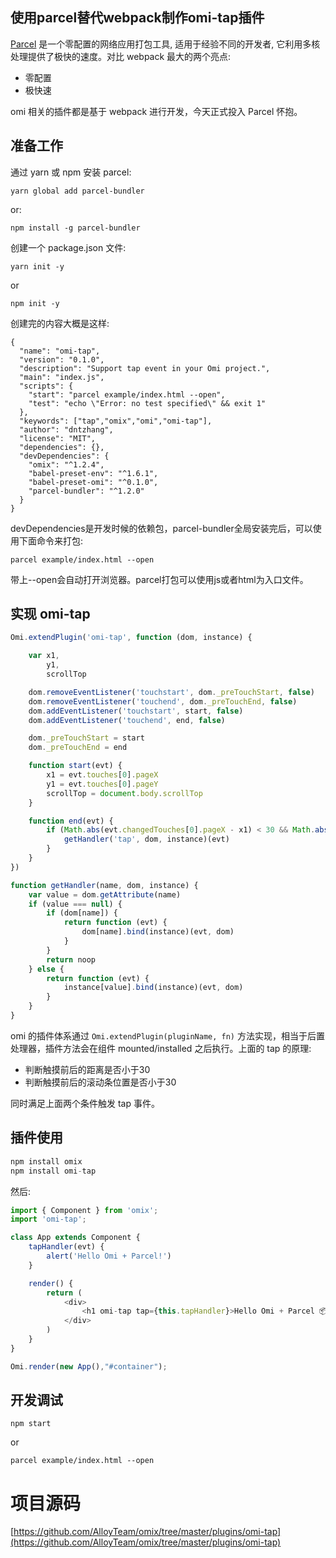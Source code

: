 ## 使用parcel替代webpack制作omi-tap插件

[Parcel](https://parceljs.org/) 是一个零配置的网络应用打包工具, 适用于经验不同的开发者, 它利用多核处理提供了极快的速度。对比 webpack 最大的两个亮点:

* 零配置
* 极快速

omi 相关的插件都是基于 webpack 进行开发，今天正式投入 Parcel 怀抱。

## 准备工作

通过 yarn 或 npm 安装 parcel:

```
yarn global add parcel-bundler
```
or:
```
npm install -g parcel-bundler
```

创建一个 package.json 文件:
```
yarn init -y
```
or
```
npm init -y
```
创建完的内容大概是这样:
```
{
  "name": "omi-tap",
  "version": "0.1.0",
  "description": "Support tap event in your Omi project.",
  "main": "index.js",
  "scripts": {
    "start": "parcel example/index.html --open",
    "test": "echo \"Error: no test specified\" && exit 1"
  },
  "keywords": ["tap","omix","omi","omi-tap"],
  "author": "dntzhang",
  "license": "MIT",
  "dependencies": {},
  "devDependencies": {
    "omix": "^1.2.4",
    "babel-preset-env": "^1.6.1",
    "babel-preset-omi": "^0.1.0",
    "parcel-bundler": "^1.2.0"
  }
}
```
devDependencies是开发时候的依赖包，parcel-bundler全局安装完后，可以使用下面命令来打包:
```
parcel example/index.html --open
```
带上--open会自动打开浏览器。parcel打包可以使用js或者html为入口文件。

## 实现 omi-tap

```js
Omi.extendPlugin('omi-tap', function (dom, instance) {

    var x1,
        y1,
        scrollTop

    dom.removeEventListener('touchstart', dom._preTouchStart, false)
    dom.removeEventListener('touchend', dom._preTouchEnd, false)
    dom.addEventListener('touchstart', start, false)
    dom.addEventListener('touchend', end, false)

    dom._preTouchStart = start
    dom._preTouchEnd = end

    function start(evt) {
        x1 = evt.touches[0].pageX
        y1 = evt.touches[0].pageY
        scrollTop = document.body.scrollTop
    }

    function end(evt) {
        if (Math.abs(evt.changedTouches[0].pageX - x1) < 30 && Math.abs(evt.changedTouches[0].pageY - y1) < 30 && Math.abs(document.body.scrollTop - scrollTop) < 30) {
            getHandler('tap', dom, instance)(evt)
        }
    }
})

function getHandler(name, dom, instance) {
    var value = dom.getAttribute(name)
    if (value === null) {
        if (dom[name]) {
            return function (evt) {
                dom[name].bind(instance)(evt, dom)
            }
        }
        return noop
    } else {
        return function (evt) {
            instance[value].bind(instance)(evt, dom)
        }
    }
}
```

omi 的插件体系通过 `Omi.extendPlugin(pluginName, fn)`  方法实现，相当于后置处理器，插件方法会在组件 mounted/installed 之后执行。上面的 tap 的原理:

* 判断触摸前后的距离是否小于30
* 判断触摸前后的滚动条位置是否小于30

同时满足上面两个条件触发 tap 事件。

## 插件使用

``` js
npm install omix
npm install omi-tap
```

然后:

```js
import { Component } from 'omix';
import 'omi-tap';

class App extends Component {
    tapHandler(evt) {
        alert('Hello Omi + Parcel!')
    }

    render() {
        return (
            <div>
                <h1 omi-tap tap={this.tapHandler}>Hello Omi + Parcel 📦 🚀</h1>
            </div>
        )
    }
}

Omi.render(new App(),"#container");
```

## 开发调试

```
npm start
```
or
```
parcel example/index.html --open
```

# 项目源码
[https://github.com/AlloyTeam/omix/tree/master/plugins/omi-tap](https://github.com/AlloyTeam/omix/tree/master/plugins/omi-tap) 
